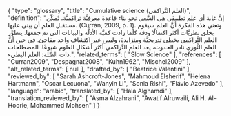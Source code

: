 {
    "type": "glossary",
    "title": "Cumulative science (العلم التَّراكمي)",
    "definition": "إنَّ غاية أي علم تطبيقي هي السَّعي نحو بناء قاعدة معرفيَّة تراكميَّة، تُمكّن مستقبل العلم أن يبنى عليها. (Curran, 2009, p. 1). وتعني هذه الفكرة أنَّ العلم سيقوم بخلق نظريَّات أكثر اكتمالًا ودقة كلَّما زادت كميَّة الأدلَّة والبيانات التي تم جمعها. يتطوَّر العلم التَّراكمي بخطى تدريجيَّة ومتزايدة، وليس عبر اكتشاف واحد مفاجئ. في حين أنَّ العلم الثَّوري نادر الحدوث، يعد العلم التَّراكمي أكثر أشكال العلوم شيوعًا. المصطلحات ذات الصِّلة: العلم البطيء.",
    "related_terms": [
        "Slow Science"
    ],
    "references": [
        "Curran2009",
        "Despagnat2008",
        "Kuhn1962",
        "Mischel2009"
    ],
    "alt_related_terms": [
        null
    ],
    "drafted_by": [
        "Beatrice Valentini"
    ],
    "reviewed_by": [
        "Sarah Ashcroft-Jones",
        "Mahmoud Elsherif",
        "Helena Hartmann",
        "Oscar Lecuona",
        "Wanyin Li",
        "Sonia Rishi",
        "Flávio Azevedo"
    ],
    "language": "arabic",
    "translated_by": [
        "Hala Alghamdi"
    ],
    "translation_reviewed_by": [
        "Asma Alzahrani",
        "Awatif Alruwaili, Ali H. Al-Hoorie, Mohammed Mohsen"
    ]
}